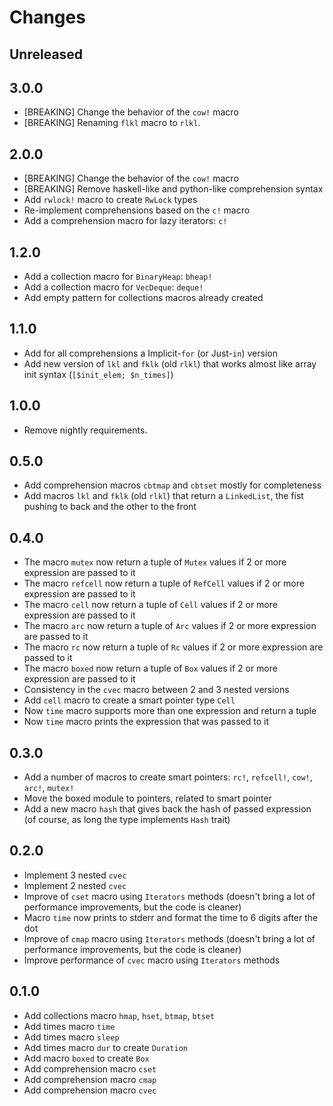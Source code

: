 # Changes

## Unreleased

## 3.0.0

- [BREAKING] Change the behavior of the `cow!` macro
- [BREAKING] Renaming `flkl` macro to `rlkl`.

## 2.0.0

- [BREAKING] Change the behavior of the `cow!` macro
- [BREAKING] Remove haskell-like and python-like comprehension syntax
- Add `rwlock!` macro to create `RwLock` types
- Re-implement comprehensions based on the `c!` macro
- Add a comprehension macro for lazy iterators: `c!`

## 1.2.0

- Add a collection macro for `BinaryHeap`: `bheap!`
- Add a collection macro for `VecDeque`: `deque!`
- Add empty pattern for collections macros already created

## 1.1.0

- Add for all comprehensions a Implicit-`for` (or Just-`in`) version
- Add new version of `lkl` and `fklk` (old `rlkl`) that works almost like array init syntax (`[$init_elem; $n_times]`)

## 1.0.0

- Remove nightly requirements.

## 0.5.0

- Add comprehension macros `cbtmap` and `cbtset` mostly for completeness
- Add macros `lkl` and `fklk` (old `rlkl`) that return a `LinkedList`, the fist pushing to back and the other to the front

## 0.4.0

- The macro `mutex` now return a tuple of `Mutex` values if 2 or more expression are passed to it
- The macro `refcell` now return a tuple of `RefCell` values if 2 or more expression are passed to it
- The macro `cell` now return a tuple of `Cell` values if 2 or more expression are passed to it
- The macro `arc` now return a tuple of `Arc` values if 2 or more expression are passed to it
- The macro `rc` now return a tuple of `Rc` values if 2 or more expression are passed to it
- The macro `boxed` now return a tuple of `Box` values if 2 or more expression are passed to it
- Consistency in the `cvec` macro between 2 and 3 nested versions
- Add `cell` macro to create a smart pointer type `Cell`
- Now `time` macro supports more than one expression and return a tuple
- Now `time` macro prints the expression that was passed to it

## 0.3.0

- Add a number of macros to create smart pointers: `rc!`, `refcell!`, `cow!`, `arc!`, `mutex!`
- Move the boxed module to pointers, related to smart pointer
- Add a new macro `hash` that gives back the hash of passed expression (of course, as long the type implements `Hash` trait)

## 0.2.0

- Implement 3 nested `cvec`
- Implement 2 nested `cvec`
- Improve of `cset` macro using `Iterators` methods (doesn't bring a lot of performance improvements, but the code is cleaner)
- Macro `time` now prints to stderr and format the time to 6 digits after the dot
- Improve of `cmap` macro using `Iterators` methods (doesn't bring a lot of performance improvements, but the code is cleaner)
- Improve performance of `cvec` macro using `Iterators` methods

## 0.1.0

- Add collections macro `hmap`, `hset`, `btmap`, `btset`
- Add times macro `time`
- Add times macro `sleep`
- Add times macro `dur` to create `Duration`
- Add macro `boxed` to create `Box`
- Add comprehension macro `cset`
- Add comprehension macro `cmap`
- Add comprehension macro `cvec`
